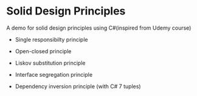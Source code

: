 # Solid Design Principles
A demo for solid design principles using C#(inspired from Udemy course)

- Single responsibilty principle

- Open-closed principle

- Liskov substitution principle

- Interface segregation principle

- Dependency inversion principle (with C# 7 tuples)
